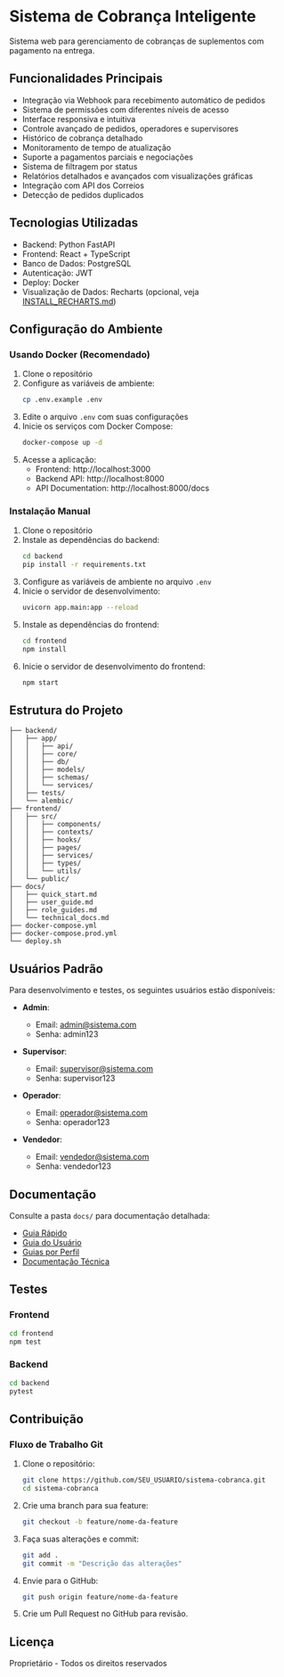 # Sistema de Cobrança Inteligente

Sistema web para gerenciamento de cobranças de suplementos com pagamento na entrega.

## Funcionalidades Principais

- Integração via Webhook para recebimento automático de pedidos
- Sistema de permissões com diferentes níveis de acesso
- Interface responsiva e intuitiva
- Controle avançado de pedidos, operadores e supervisores
- Histórico de cobrança detalhado
- Monitoramento de tempo de atualização
- Suporte a pagamentos parciais e negociações
- Sistema de filtragem por status
- Relatórios detalhados e avançados com visualizações gráficas
- Integração com API dos Correios
- Detecção de pedidos duplicados

## Tecnologias Utilizadas

- Backend: Python FastAPI
- Frontend: React + TypeScript
- Banco de Dados: PostgreSQL
- Autenticação: JWT
- Deploy: Docker
- Visualização de Dados: Recharts (opcional, veja [INSTALL_RECHARTS.md](frontend/INSTALL_RECHARTS.md))

## Configuração do Ambiente

### Usando Docker (Recomendado)

1. Clone o repositório
2. Configure as variáveis de ambiente:
   ```bash
   cp .env.example .env
   ```
3. Edite o arquivo `.env` com suas configurações
4. Inicie os serviços com Docker Compose:
   ```bash
   docker-compose up -d
   ```
5. Acesse a aplicação:
   - Frontend: http://localhost:3000
   - Backend API: http://localhost:8000
   - API Documentation: http://localhost:8000/docs

### Instalação Manual

1. Clone o repositório
2. Instale as dependências do backend:
   ```bash
   cd backend
   pip install -r requirements.txt
   ```
3. Configure as variáveis de ambiente no arquivo `.env`
4. Inicie o servidor de desenvolvimento:
   ```bash
   uvicorn app.main:app --reload
   ```
5. Instale as dependências do frontend:
   ```bash
   cd frontend
   npm install
   ```
6. Inicie o servidor de desenvolvimento do frontend:
   ```bash
   npm start
   ```

## Estrutura do Projeto

```
├── backend/
│   ├── app/
│   │   ├── api/
│   │   ├── core/
│   │   ├── db/
│   │   ├── models/
│   │   ├── schemas/
│   │   └── services/
│   ├── tests/
│   └── alembic/
├── frontend/
│   ├── src/
│   │   ├── components/
│   │   ├── contexts/
│   │   ├── hooks/
│   │   ├── pages/
│   │   ├── services/
│   │   ├── types/
│   │   └── utils/
│   └── public/
├── docs/
│   ├── quick_start.md
│   ├── user_guide.md
│   ├── role_guides.md
│   └── technical_docs.md
├── docker-compose.yml
├── docker-compose.prod.yml
└── deploy.sh
```

## Usuários Padrão

Para desenvolvimento e testes, os seguintes usuários estão disponíveis:

- **Admin**:
  - Email: admin@sistema.com
  - Senha: admin123

- **Supervisor**:
  - Email: supervisor@sistema.com
  - Senha: supervisor123

- **Operador**:
  - Email: operador@sistema.com
  - Senha: operador123

- **Vendedor**:
  - Email: vendedor@sistema.com
  - Senha: vendedor123

## Documentação

Consulte a pasta `docs/` para documentação detalhada:

- [Guia Rápido](docs/quick_start.md)
- [Guia do Usuário](docs/user_guide.md)
- [Guias por Perfil](docs/role_guides.md)
- [Documentação Técnica](docs/technical_docs.md)

## Testes

### Frontend

```bash
cd frontend
npm test
```

### Backend

```bash
cd backend
pytest
```

## Contribuição

### Fluxo de Trabalho Git

1. Clone o repositório:
   ```bash
   git clone https://github.com/SEU_USUARIO/sistema-cobranca.git
   cd sistema-cobranca
   ```

2. Crie uma branch para sua feature:
   ```bash
   git checkout -b feature/nome-da-feature
   ```

3. Faça suas alterações e commit:
   ```bash
   git add .
   git commit -m "Descrição das alterações"
   ```

4. Envie para o GitHub:
   ```bash
   git push origin feature/nome-da-feature
   ```

5. Crie um Pull Request no GitHub para revisão.

## Licença

Proprietário - Todos os direitos reservados